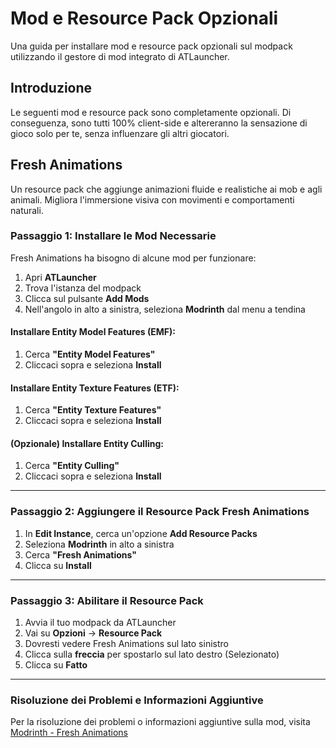 # Mod e Resource Pack Opzionali

Una guida per installare mod e resource pack opzionali sul modpack utilizzando il gestore di mod integrato di ATLauncher.

## Introduzione

Le seguenti mod e resource pack sono completamente opzionali. Di conseguenza, sono tutti 100% client-side e altereranno la sensazione di gioco solo per te, senza influenzare gli altri giocatori.

## Fresh Animations

Un resource pack che aggiunge animazioni fluide e realistiche ai mob e agli animali. Migliora l'immersione visiva con movimenti e comportamenti naturali.

### Passaggio 1: Installare le Mod Necessarie

Fresh Animations ha bisogno di alcune mod per funzionare:

1. Apri **ATLauncher**
2. Trova l'istanza del modpack
3. Clicca sul pulsante **Add Mods**
4. Nell'angolo in alto a sinistra, seleziona **Modrinth** dal menu a tendina

#### Installare Entity Model Features (EMF):
1. Cerca **"Entity Model Features"**
2. Cliccaci sopra e seleziona **Install**

#### Installare Entity Texture Features (ETF):
1. Cerca **"Entity Texture Features"**
2. Cliccaci sopra e seleziona **Install**

#### (Opzionale) Installare Entity Culling:
1. Cerca **"Entity Culling"**
2. Cliccaci sopra e seleziona **Install**

---

### Passaggio 2: Aggiungere il Resource Pack Fresh Animations

1. In **Edit Instance**, cerca un'opzione **Add Resource Packs**
2. Seleziona **Modrinth** in alto a sinistra
3. Cerca **"Fresh Animations"**
4. Clicca su **Install**

---

### Passaggio 3: Abilitare il Resource Pack

1. Avvia il tuo modpack da ATLauncher
2. Vai su **Opzioni** → **Resource Pack**
3. Dovresti vedere Fresh Animations sul lato sinistro
4. Clicca sulla **freccia** per spostarlo sul lato destro (Selezionato)
5. Clicca su **Fatto**

---

### Risoluzione dei Problemi e Informazioni Aggiuntive

Per la risoluzione dei problemi o informazioni aggiuntive sulla mod, visita [Modrinth - Fresh Animations](https://modrinth.com/resourcepack/fresh-animations)

